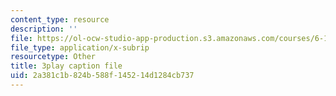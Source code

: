```yaml
---
content_type: resource
description: ''
file: https://ol-ocw-studio-app-production.s3.amazonaws.com/courses/6-189-multicore-programming-primer-january-iap-2007/2a381c1b824b588f145214d1284cb737_zgbsyim8uUQ.srt
file_type: application/x-subrip
resourcetype: Other
title: 3play caption file
uid: 2a381c1b-824b-588f-1452-14d1284cb737
---
```

